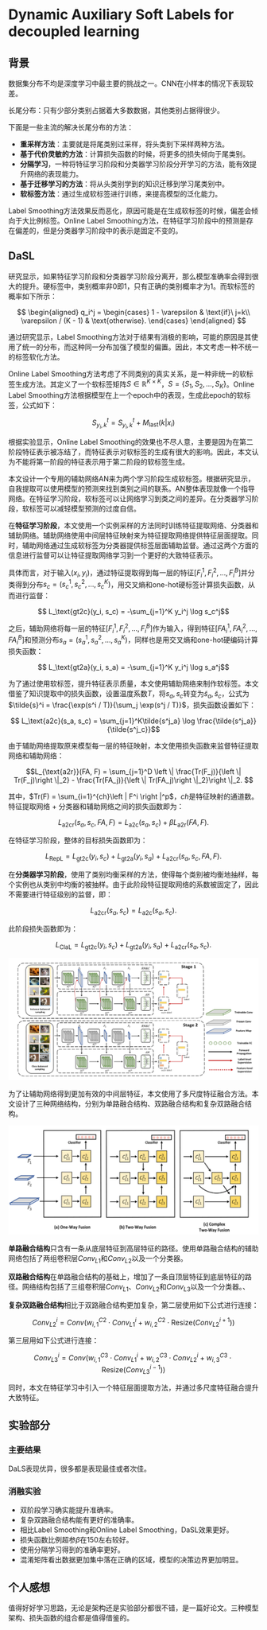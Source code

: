 # Dynamic Auxiliary Soft Labels for decoupled learning

## 背景

数据集分布不均是深度学习中最主要的挑战之一。CNN在小样本的情况下表现较差。

长尾分布：只有少部分类别占据着大多数数据，其他类别占据得很少。

下面是一些主流的解决长尾分布的方法：

- **重采样方法**：主要就是将尾类别过采样，将头类别下采样两种方法。
- **基于代价灵敏的方法**：计算损失函数的时候，将更多的损失倾向于尾类别。
- **分隔学习**，一种将特征学习阶段和分类器学习阶段分开学习的方法，能有效提升网络的表现能力。
- **基于迁移学习的方法**：将从头类别学到的知识迁移到学习尾类别中。
- **软标签方法**：通过生成软标签进行训练，来提高模型的泛化能力。

Label Smoothing方法效果反而恶化，原因可能是在生成软标签的时候，偏差会倾向于大比例标签。Online Label Smoothing方法，在特征学习阶段中的预测是存在偏差的，但是分类器学习阶段中的表示是固定不变的。

## DaSL

研究显示，如果特征学习阶段和分类器学习阶段分离开，那么模型准确率会得到很大的提升。硬标签中，类别概率非0即1，只有正确的类别概率才为1。而软标签的概率如下所示：

$$
\begin{aligned}
q_i^j = \begin{cases}
1 - \varepsilon & \text{if}\ j=k\\
\varepsilon / (K - 1) & \text{otherwise}.
\end{cases}
\end{aligned}
$$

通过研究显示，Label Smoothing方法对于结果有消极的影响，可能的原因是其使用了统一的分布，而这种同一分布加强了模型的偏置。因此，本文考虑一种不统一的标签软化方法。

Online Label Smoothing方法考虑了不同类别的真实关系，是一种非统一的软标签生成方法。其定义了一个软标签矩阵$S \in \mathbb{R}^{K \times K}$，$S = \left \{ S_1, S_2, \dots, S_K\right \}$。Online Label Smoothing方法根据模型在上一个epoch中的表现，生成此epoch的软标签，公式如下：

$$S^t_{y_i, k} = S^t_{y_i, k} + M_{\text{last}}(k | x_i)$$

根据实验显示，Online Label Smoothing的效果也不尽人意，主要是因为在第二阶段特征表示被冻结了，而特征表示对软标签的生成有很大的影响。因此，本文认为不能将第一阶段的特征表示用于第二阶段的软标签生成。

本文设计一个专用的辅助网络AN来为两个学习阶段生成软标签。根据研究显示，自我提取可以使用模型的预测来找到类别之间的联系。AN整体表现就像一个指导网络。在特征学习阶段，软标签可以让网络学习到类之间的差异。在分类器学习阶段，软标签可以减轻模型预测的过度自信。

在**特征学习阶段**，本文使用一个实例采样的方法同时训练特征提取网络、分类器和辅助网络。辅助网络使用中间层特征映射来为特征提取网络提供特征层面提取。同时，辅助网络通过生成软标签为分类器提供标签层面辅助监督。通过这两个方面的信息进行监督可以让特征提取网络学习到一个更好的大致特征表示。

具体而言，对于输入$(x_i, y_i)$，通过特征提取得到每一层的特征$\left [F_i^1, F_i^2, \dots, F_i^B\right ]$并分类得到分布$s_c = (s_c^1, s_c^2, \dots, s_c^K)$，用交叉熵和one-hot硬标签计算损失函数，从而进行监督：

$$ L_\text{gt2c}(y_i, s_c) = -\sum_{j=1}^K y_i^j \log s_c^j$$

之后，辅助网络将每一层的特征$\left [F_i^1, F_i^2, \dots, F_i^B\right ]$作为输入，得到特征$\left [FA_i^1, FA_i^2, \dots, FA_i^B\right ]$和预测分布$s_a = (s_a^1, s_a^2, \dots, s_a^K)$，同样也是用交叉熵和one-hot硬编码计算损失函数：

$$ L_\text{gt2a}(y_i, s_a) = -\sum_{j=1}^K y_i^j \log s_a^j$$

为了通过使用软标签，提升特征表示质量，本文使用辅助网络来制作软标签。本文借鉴了知识提取中的损失函数，设置温度系数$T$，将$s_a, s_c$转变为$\tilde{s}_a, \tilde{s}_c$，公式为$\tilde{s}^i = \frac{\exp(s^i / T)}{\sum_j \exp(s^j / T)}$，损失函数设置如下：

$$ L_\text{a2c}(s_a, s_c) = \sum_{j=1}^K\tilde{s^j_a} \log \frac{\tilde{s^j_a}}{\tilde{s^j_c}}$$

由于辅助网络提取原来模型每一层的特征映射，本文使用损失函数来监督特征提取网络和辅助网络：

$$L_{\text{a2r}}(FA, F) = \sum_{j=1}^D \left \|  \frac{Tr(F_j)}{\left \| Tr(F_j)\right \|_2} - \frac{Tr(FA_j)}{\left \| Tr(FA_j)\right \|_2}\right \|_2. $$

其中，$Tr(F) = \sum_{i=1}^{ch}\left | F^i \right |^p$，$ch$是特征映射的通道数。特征提取网络 + 分类器和辅助网络之间的损失函数即为：

$$L_{\text{a2cr}}(s_a, s_c, FA, F) = L_\text{a2c}(s_a, s_c) + \beta L_\text{a2r}(FA, F).$$

在特征学习阶段，整体的目标损失函数即为：

$$L_{\text{RepL}} = L_\text{gt2c}(y_i, s_c) + L_\text{gt2a}(y_i, s_a) + L_{\text{a2cr}}(s_a, s_c, FA, F).$$

在**分类器学习阶段**，使用了类别均衡采样的方法，使得每个类别被均衡地抽样，每个实例也从类别中均衡的被抽样。由于此阶段特征提取网络的系数被固定了，因此不需要进行特征级别的监督，即：

$$L_{\text{a2cr}}(s_a, s_c) = L_\text{a2c}(s_a, s_c).$$

此阶段损失函数即为：

$$L_{\text{ClaL}} = L_\text{gt2c}(y_i, s_c) + L_\text{gt2a}(y_i, s_a) + L_{\text{a2cr}}(s_a, s_c).$$

![Fig1](./fig/DaSL.png)

为了让辅助网络得到更加有效的中间层特征，本文使用了多尺度特征融合方法。本文设计了三种网络结构，分别为单路融合结构、双路融合结构和复杂双路融合结构。

![Fig2](./fig/Auxiliary%20Network%20Fusion.png)

**单路融合结构**只含有一条从底层特征到高层特征的路径。使用单路融合结构的辅助网络包括了两组卷积层$Conv_{L1}$和$Conv_{L2}$以及一个分类器。

**双路融合结构**在单路融合结构的基础上，增加了一条自顶层特征到底层特征的路径。网络结构包括了三组卷积层$Conv_{L1}$、$Conv_{L2}$和$Conv_{L3}$以及一个分类器。、

**复杂双路融合结构**相比于双路融合结构更加复杂，第二层使用如下公式进行连接：

$$Conv_{L2}^i = Conv\left (w_{i, 1}^{C2} \cdot Conv_{L1}^i+ w_{i, 2}^{C2}\cdot \text{Resize}(Conv_{L2}^{i+1})\right )$$

第三层用如下公式进行连接：

$$Conv_{L3}^i = Conv\left (w_{i, 1}^{C3} \cdot Conv_{L1}^i+ w_{i, 2}^{C3}\cdot Conv_{L2}^i + w_{i, 3}^{C3}\cdot\text{Resize}(Conv_{L3}^{i-1})\right )$$

同时，本文在特征学习中引入一个特征层面提取方法，并通过多尺度特征融合提升大致特征。

## 实验部分

### 主要结果

DaLS表现优异，很多都是表现最佳或者次佳。

### 消融实验

- 双阶段学习确实能提升准确率。
- 复杂双路融合结构能有更好的准确率。
- 相比Label Smoothing和Online Label Smoothing，DaSL效果更好。
- 损失函数比例超参$\beta$在150左右较好。
- 使用分隔学习得到的准确率更好。
- 混淆矩阵看出数据更加集中落在正确的区域，模型的决策边界更加明显。

## 个人感想

值得好好学习思路，无论是架构还是实验部分都很不错，是一篇好论文。三种模型架构、损失函数的组合都是值得借鉴的。
